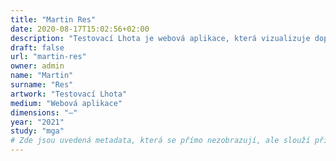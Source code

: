 ```yaml
---
title: "Martin Res"
date: 2020-08-17T15:02:56+02:00
description: "Testovací Lhota je webová aplikace, která vizualizuje dopady alternativního využití pozemků v modelové obci a jejím okolí, poukazující na možné výhody, nevýhody a rizika rozdílných způsobů využití území."
draft: false
url: "martin-res"
owner: admin
name: "Martin"
surname: "Res"
artwork: "Testovací Lhota"
medium: "Webová aplikace"
dimensions: "–"
year: "2021"
study: "mga"
# Zde jsou uvedená metadata, která se přímo nezobrazují, ale slouží při generování webu - tagů pro Facebook a Twitter, atd.
---
```

